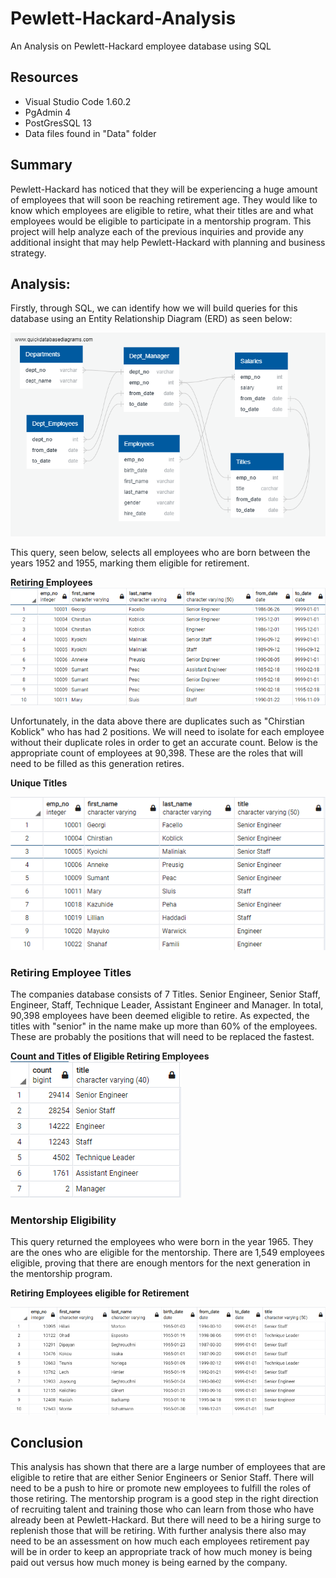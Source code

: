# Pewlett-Hackard-Analysis
An Analysis on Pewlett-Hackard employee database using SQL

## Resources
- Visual Studio Code 1.60.2
- PgAdmin 4
- PostGresSQL 13
- Data files found in "Data" folder

## Summary
Pewlett-Hackard has noticed that they will be experiencing a huge amount of employees that will soon be reaching retirement age. They would like to know which employees are eligible to retire, what their titles are and what employees would be eligible to participate in a mentorship program. This project will help analyze each of the previous inquiries and provide any additional insight that may help Pewlett-Hackard with planning and business strategy.

## Analysis:
Firstly, through SQL, we can identify how we will build queries for this database using an Entity Relationship Diagram (ERD) as seen below: 

![](Resources/EmployeeDB.png)

This query, seen below, selects all employees who are born between the years 1952 and 1955, marking them eligible for retirement. 

**Retiring Employees**
![](Resources/Retirement_titles.PNG)

Unfortunately, in the data above there are duplicates such as "Chirstian Koblick" who has had 2 positions. We will need to isolate for each employee without their duplicate roles in order to get an accurate count. Below is the appropriate count of employees at 90,398. These are the roles that will need to be filled as this generation retires. 

**Unique Titles**

![](Resources/Unique_Titles.PNG)


### Retiring Employee Titles
The companies database consists of 7 Titles. Senior Engineer, Senior Staff, Engineer, Staff, Technique Leader, Assistant Engineer and Manager. In total, 90,398 employees have been deemed eligible to retire. As expected, the titles with "senior" in the name make up more than 60% of the employees. These are probably the positions that will need to be replaced the fastest.

**Count and Titles of Eligible Retiring Employees**
![](Resources/Retiring_titles.PNG)


### Mentorship Eligibility
This query returned the employees who were born in the year 1965. They are the ones who are eligible for the mentorship. There are 1,549 employees eligible, proving that there are enough mentors for the next generation in the mentorship program. 

**Retiring Employees eligible for Retirement**

![](Resources/Mentorship_eligibility.PNG)


## Conclusion
This analysis has shown that there are a large number of employees that are eligible to retire that are either Senior Engineers or Senior Staff. There will need to be a push to hire or promote new employees to fulfill the roles of those retiring. The mentorship program is a good step in the right direction of recruiting talent and training those who can learn from those who have already been at Pewlett-Hackard. But there will need to be a hiring surge to replenish those that will be retiring. With further analysis there also may need to be an assessment on how much each employees retirement pay will be in order to keep an appropriate track of how much money is being paid out versus how much money is being earned by the company. 
